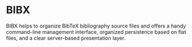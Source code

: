 # BIBX

BIBX helps to organize BibTeX bibliography source files and offers a handy
command-line management interface, organized persistence based on flat files,
and a clear server-based presentation layer.
